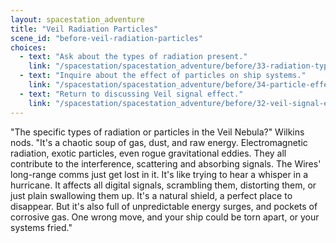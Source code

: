 ```yaml
---
layout: spacestation_adventure
title: "Veil Radiation Particles"
scene_id: "before-veil-radiation-particles"
choices:
  - text: "Ask about the types of radiation present."
    link: "/spacestation/spacestation_adventure/before/33-radiation-types/"
  - text: "Inquire about the effect of particles on ship systems."
    link: "/spacestation/spacestation_adventure/before/34-particle-effect-ship-systems/"
  - text: "Return to discussing Veil signal effect."
    link: "/spacestation/spacestation_adventure/before/32-veil-signal-effect/"
---
```


"The specific types of radiation or particles in the Veil Nebula?" Wilkins nods. "It's a chaotic soup of gas, dust, and raw energy. Electromagnetic radiation, exotic particles, even rogue gravitational eddies. They all contribute to the interference, scattering and absorbing signals. The Wires' long-range comms just get lost in it. It's like trying to hear a whisper in a hurricane. It affects all digital signals, scrambling them, distorting them, or just plain swallowing them up. It's a natural shield, a perfect place to disappear. But it's also full of unpredictable energy surges, and pockets of corrosive gas. One wrong move, and your ship could be torn apart, or your systems fried."
